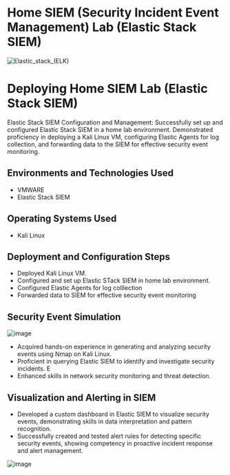 # Home SIEM (Security Incident Event Management) Lab (Elastic Stack SIEM)
         
 <p align="center"> 
 
  ![Elastic_stack_(ELK)](https://github.com/user-attachments/assets/38656a1a-5252-4d64-b095-1ecc9d41e428)

</p>

<h1>Deploying Home SIEM Lab (Elastic Stack SIEM)</h1>
Elastic Stack SIEM Configuration and Management: Successfully set up and configured Elastic Stack SIEM in a home lab environment. Demonstrated proficiency in deploying a Kali Linux VM, configuring Elastic Agents for log collection, and forwarding data to the SIEM for effective security event monitoring.<br />


<h2>Environments and Technologies Used</h2>

- VMWARE
- Elastic Stack SIEM



<h2>Operating Systems Used </h2>

- Kali Linux 

<h2>Deployment and Configuration Steps</h2>

- Deployed Kali Linux VM.
- Configured and set up Elastic STack SIEM in home lab environment.
- Configured Elastic Agents for log colllection
- Forwarded data to SIEM for effective security event monitoring


<h2>Security Event Simulation</h2>


![image](https://github.com/user-attachments/assets/4634da49-64d2-4762-aefa-69d17519c84f)

- Acquired hands-on experience in generating and analyzing security events using Nmap on Kali Linux. 
- Proficient in querying Elastic SIEM to identify and investigate security incidents. E
- Enhanced skills in network security monitoring and threat detection.

<h2>Visualization and Alerting in SIEM</h2>

- Developed a custom dashboard in Elastic SIEM to visualize security events, demonstrating skills in data interpretation and pattern recognition.
- Successfully created and tested alert rules for detecting specific security events, showing competency in proactive incident response and alert management. 

![image](https://github.com/user-attachments/assets/b67ef7c8-3dbc-4ed9-9523-6fa87af73e26)




